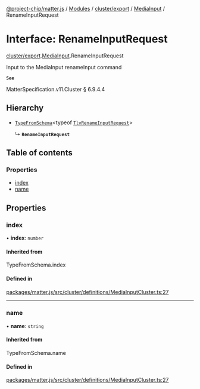 [@project-chip/matter.js](../README.md) / [Modules](../modules.md) / [cluster/export](../modules/cluster_export.md) / [MediaInput](../modules/cluster_export.MediaInput.md) / RenameInputRequest

# Interface: RenameInputRequest

[cluster/export](../modules/cluster_export.md).[MediaInput](../modules/cluster_export.MediaInput.md).RenameInputRequest

Input to the MediaInput renameInput command

**`See`**

MatterSpecification.v11.Cluster § 6.9.4.4

## Hierarchy

- [`TypeFromSchema`](../modules/tlv_export.md#typefromschema)\<typeof [`TlvRenameInputRequest`](../modules/cluster_export.MediaInput.md#tlvrenameinputrequest)\>

  ↳ **`RenameInputRequest`**

## Table of contents

### Properties

- [index](cluster_export.MediaInput.RenameInputRequest.md#index)
- [name](cluster_export.MediaInput.RenameInputRequest.md#name)

## Properties

### index

• **index**: `number`

#### Inherited from

TypeFromSchema.index

#### Defined in

[packages/matter.js/src/cluster/definitions/MediaInputCluster.ts:27](https://github.com/project-chip/matter.js/blob/5f71eedebdb9fa54338bde320c311bb359b7455d/packages/matter.js/src/cluster/definitions/MediaInputCluster.ts#L27)

___

### name

• **name**: `string`

#### Inherited from

TypeFromSchema.name

#### Defined in

[packages/matter.js/src/cluster/definitions/MediaInputCluster.ts:27](https://github.com/project-chip/matter.js/blob/5f71eedebdb9fa54338bde320c311bb359b7455d/packages/matter.js/src/cluster/definitions/MediaInputCluster.ts#L27)
